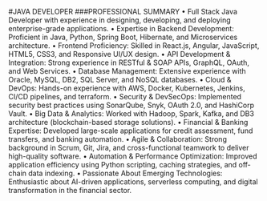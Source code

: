 #JAVA DEVELOPER
###PROFESSIONAL SUMMARY
•	Full Stack Java Developer with experience in designing, developing, and deploying enterprise-grade applications.
•	Expertise in Backend Development: Proficient in Java, Python, Spring Boot, Hibernate, and Microservices architecture.
•	Frontend Proficiency: Skilled in React.js, Angular, JavaScript, HTML5, CSS3, and Responsive UI/UX design.
•	API Development & Integration: Strong experience in RESTful & SOAP APIs, GraphQL, OAuth, and Web Services.
•	Database Management: Extensive experience with Oracle, MySQL, DB2, SQL Server, and NoSQL databases.
•	Cloud & DevOps: Hands-on experience with AWS, Docker, Kubernetes, Jenkins, CI/CD pipelines, and terraform.
•	Security & DevSecOps: Implemented security best practices using SonarQube, Snyk, OAuth 2.0, and HashiCorp Vault.
•	Big Data & Analytics: Worked with Hadoop, Spark, Kafka, and DB3 architecture (blockchain-based storage solutions).
•	Financial & Banking Expertise: Developed large-scale applications for credit assessment, fund transfers, and banking automation.
•	Agile & Collaboration: Strong background in Scrum, Git, Jira, and cross-functional teamwork to deliver high-quality software.
•	Automation & Performance Optimization: Improved application efficiency using Python scripting, caching strategies, and off-chain data indexing.
•	Passionate About Emerging Technologies: Enthusiastic about AI-driven applications, serverless computing, and digital transformation in the financial sector.

